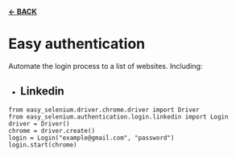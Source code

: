[**← BACK**](../../README.md)

# Easy authentication

Automate the login process to a list of websites. Including:

- ## Linkedin

```
from easy_selenium.driver.chrome.driver import Driver
from easy_selenium.authentication.login.linkedin import Login
driver = Driver()
chrome = driver.create()
login = Login("example@gmail.com", "password")
login.start(chrome)
```